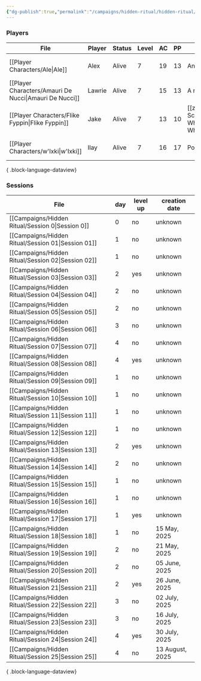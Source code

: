 ```yaml
---
{"dg-publish":true,"permalink":"/campaigns/hidden-ritual/hidden-ritual/","tags":["CampaignSummary"]}
---
```


### Players
| File                                                      | Player | Status | Level | AC | PP | Special Features                                                   | Race                                                    | Class   | Age             |
| --------------------------------------------------------- | ------ | ------ | ----- | -- | -- | ------------------------------------------------------------------ | ------------------------------------------------------- | ------- | --------------- |
| [[Player Characters/Ale\|Ale]]                         | Alex   | Alive  | 7     | 19 | 13 | An ex-battle cleric                                                | [[Lore/Bestiary/Human\|Human]]                       | Cleric  | 45 (as of 1491) |
| [[Player Characters/Amauri De Nucci\|Amauri De Nucci]] | Lawrie | Alive  | 7     | 15 | 13 | A noble in Gefestmere                                              | [[Lore/Bestiary/Human\|Human]]                       | Wizard  | \-              |
| [[Player Characters/Flike Fyppin\|Flike Fyppin]]       | Jake   | Alive  | 7     | 13 | 10 | [[z_DM Screen/References/Magic Wheel Spins\|Magic Wheel Spins]] | [[Lore/Bestiary/Mapach or Tanuki\|Mapach or Tanuki]] | Warlock | 10 (as of 1491) |
| [[Player Characters/w'Ixki\|w'Ixki]]                   | Ilay   | Alive  | 7     | 16 | 17 | Poisonous Skin                                                     | [[Lore/Bestiary/Grung or Tripkee\|Grung or Tripkee]] | Ranger  | 9 (as of 1491)  |

{ .block-language-dataview}

### Sessions
| File                                                  | day | level up | creation date   |
| ----------------------------------------------------- | --- | -------- | --------------- |
| [[Campaigns/Hidden Ritual/Session 0\|Session 0]]   | 0   | no       | unknown         |
| [[Campaigns/Hidden Ritual/Session 01\|Session 01]] | 1   | no       | unknown         |
| [[Campaigns/Hidden Ritual/Session 02\|Session 02]] | 1   | no       | unknown         |
| [[Campaigns/Hidden Ritual/Session 03\|Session 03]] | 2   | yes      | unknown         |
| [[Campaigns/Hidden Ritual/Session 04\|Session 04]] | 2   | no       | unknown         |
| [[Campaigns/Hidden Ritual/Session 05\|Session 05]] | 2   | no       | unknown         |
| [[Campaigns/Hidden Ritual/Session 06\|Session 06]] | 3   | no       | unknown         |
| [[Campaigns/Hidden Ritual/Session 07\|Session 07]] | 4   | no       | unknown         |
| [[Campaigns/Hidden Ritual/Session 08\|Session 08]] | 4   | yes      | unknown         |
| [[Campaigns/Hidden Ritual/Session 09\|Session 09]] | 1   | no       | unknown         |
| [[Campaigns/Hidden Ritual/Session 10\|Session 10]] | 1   | no       | unknown         |
| [[Campaigns/Hidden Ritual/Session 11\|Session 11]] | 1   | no       | unknown         |
| [[Campaigns/Hidden Ritual/Session 12\|Session 12]] | 1   | no       | unknown         |
| [[Campaigns/Hidden Ritual/Session 13\|Session 13]] | 2   | yes      | unknown         |
| [[Campaigns/Hidden Ritual/Session 14\|Session 14]] | 2   | no       | unknown         |
| [[Campaigns/Hidden Ritual/Session 15\|Session 15]] | 1   | no       | unknown         |
| [[Campaigns/Hidden Ritual/Session 16\|Session 16]] | 1   | no       | unknown         |
| [[Campaigns/Hidden Ritual/Session 17\|Session 17]] | 1   | yes      | unknown         |
| [[Campaigns/Hidden Ritual/Session 18\|Session 18]] | 1   | no       | 15 May, 2025    |
| [[Campaigns/Hidden Ritual/Session 19\|Session 19]] | 2   | no       | 21 May, 2025    |
| [[Campaigns/Hidden Ritual/Session 20\|Session 20]] | 2   | no       | 05 June, 2025   |
| [[Campaigns/Hidden Ritual/Session 21\|Session 21]] | 2   | yes      | 26 June, 2025   |
| [[Campaigns/Hidden Ritual/Session 22\|Session 22]] | 3   | no       | 02 July, 2025   |
| [[Campaigns/Hidden Ritual/Session 23\|Session 23]] | 3   | no       | 16 July, 2025   |
| [[Campaigns/Hidden Ritual/Session 24\|Session 24]] | 4   | yes      | 30 July, 2025   |
| [[Campaigns/Hidden Ritual/Session 25\|Session 25]] | 4   | no       | 13 August, 2025 |

{ .block-language-dataview}
